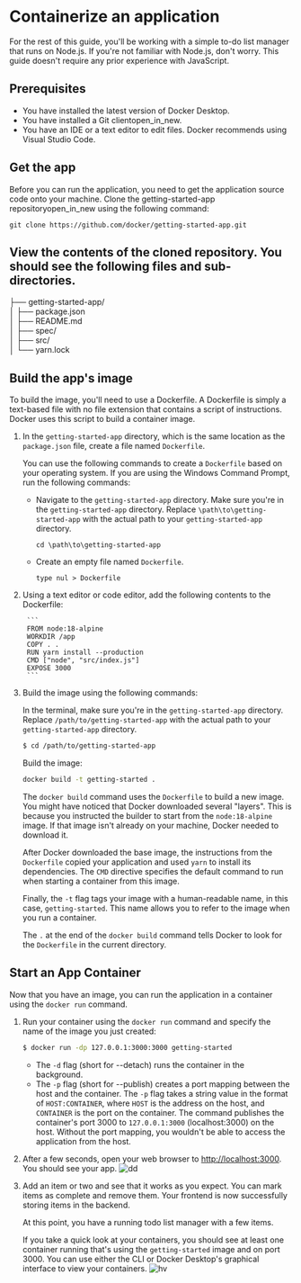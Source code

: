 # Containerize an application
For the rest of this guide, you'll be working with a simple to-do list manager that runs on Node.js. If you're not familiar with Node.js, don't worry. This guide doesn't require any prior experience with JavaScript.  

## Prerequisites 
* You have installed the latest version of Docker Desktop.  
* You have installed a Git clientopen_in_new.  
* You have an IDE or a text editor to edit files. Docker recommends using Visual Studio Code.  

## Get the app 
Before you can run the application, you need to get the application source code onto your machine.
Clone the getting-started-app repositoryopen_in_new using the following command:
``` Docker
git clone https://github.com/docker/getting-started-app.git
```
## View the contents of the cloned repository. You should see the following files and sub-directories.  

├── getting-started-app/  
│ ├── package.json  
│ ├── README.md  
│ ├── spec/  
│ ├── src/  
│ └── yarn.lock  

## Build the app's image 
To build the image, you'll need to use a Dockerfile. A Dockerfile is simply a text-based file with no file extension that contains a script of instructions. Docker uses this script to build a container image.

1. In the `getting-started-app` directory, which is the same location as the `package.json` file, create a file named `Dockerfile`.

    You can use the following commands to create a `Dockerfile` based on your operating system. If you are using the Windows Command Prompt, run the following commands:
    
    - Navigate to the `getting-started-app` directory. Make sure you're in the `getting-started-app` directory. Replace `\path\to\getting-started-app` with the actual path to your `getting-started-app` directory.
    
        ```
        cd \path\to\getting-started-app
        ```

    - Create an empty file named `Dockerfile`.

        ```
        type nul > Dockerfile
        ```

2. Using a text editor or code editor, add the following contents to the Dockerfile:
   
        ```
        FROM node:18-alpine
        WORKDIR /app
        COPY . .
        RUN yarn install --production
        CMD ["node", "src/index.js"]
        EXPOSE 3000
        ```
3. Build the image using the following commands:

    In the terminal, make sure you're in the `getting-started-app` directory. Replace `/path/to/getting-started-app` with the actual path to your `getting-started-app` directory.

    ```bash
    $ cd /path/to/getting-started-app
    ```

    Build the image:

    ```bash
    docker build -t getting-started .
    ```

    The `docker build` command uses the `Dockerfile` to build a new image. You might have noticed that Docker downloaded several "layers". This is because you instructed the builder to start from the `node:18-alpine` image. If that image isn't already on your machine, Docker needed to download it.

    After Docker downloaded the base image, the instructions from the `Dockerfile` copied your application and used `yarn` to install its dependencies. The `CMD` directive specifies the default command to run when starting a container from this image.

    Finally, the `-t` flag tags your image with a human-readable name, in this case, `getting-started`. This name allows you to refer to the image when you run a container.

    The `.` at the end of the `docker build` command tells Docker to look for the `Dockerfile` in the current directory.

## Start an App Container

Now that you have an image, you can run the application in a container using the `docker run` command.

1. Run your container using the `docker run` command and specify the name of the image you just created:

    ```bash
    $ docker run -dp 127.0.0.1:3000:3000 getting-started
    ```

    - The `-d` flag (short for --detach) runs the container in the background.
    - The `-p` flag (short for --publish) creates a port mapping between the host and the container. The `-p` flag takes a string value in the format of `HOST:CONTAINER`, where `HOST` is the address on the host, and `CONTAINER` is the port on the container. The command publishes the container's port 3000 to `127.0.0.1:3000` (localhost:3000) on the host. Without the port mapping, you wouldn't be able to access the application from the host.

2. After a few seconds, open your web browser to [http://localhost:3000](http://localhost:3000). You should see your app.
![dd](https://github.com/023-Asish/DevOps/assets/77069694/0453045b-a062-4bf3-b40d-bdd71f54b82e)

3. Add an item or two and see that it works as you expect. You can mark items as complete and remove them. Your frontend is now successfully storing items in the backend.

    At this point, you have a running todo list manager with a few items.

    If you take a quick look at your containers, you should see at least one container running that's using the `getting-started` image and on port 3000. You can use either the CLI or Docker Desktop's graphical interface to view your containers.
![hv](https://github.com/023-Asish/DevOps/assets/77069694/36661404-b3cf-44ac-947c-ab607b96bc89)


